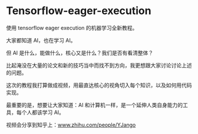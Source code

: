 # Tensorflow-eager-execution
使用 tensorflow eager execution 的机器学习全新教程。

大家都知道 AI，也在学习 AI。

但 AI 是什么，能做什么，核心又是什么？我们是否有看清整体？

比起淹没在大量的论文和新的技巧当中而找不到方向，我更想跟大家讨论讨论上述的问题。

这次的教程我打算做成视频，用最直达核心的视角切入每个知识，以及如何用代码实现。

最重要的是，想要让大家知道：AI 和计算机一样，是一个延伸人类自身能力的工具，每个人都该学习 AI。

视频会分享到知乎上：www.zhihu.com/people/YJango
